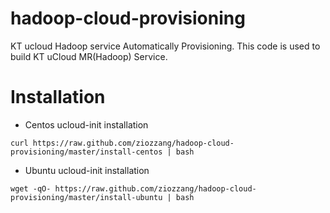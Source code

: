 hadoop-cloud-provisioning
=========================

KT ucloud Hadoop service Automatically Provisioning.
This code is used to build KT uCloud MR(Hadoop) Service.



Installation
============

* Centos ucloud-init installation

```
curl https://raw.github.com/ziozzang/hadoop-cloud-provisioning/master/install-centos | bash
```


* Ubuntu ucloud-init installation

```
wget -qO- https://raw.github.com/ziozzang/hadoop-cloud-provisioning/master/install-ubuntu | bash
```
